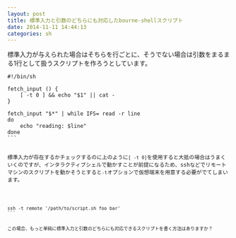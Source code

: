 ```yaml
---
layout: post
title: 標準入力と引数のどちらにも対応したbourne-shellスクリプト
date: 2014-11-11 14:44:13
categories: sh
---
```



<p>標準入力が与えられた場合はそちらを行ごとに、そうでない場合は引数をまるまる1行として扱うスクリプトを作ろうとしています。</p>

<pre class="lang-sh prettyprint-override"><code>#!/bin/sh

fetch_input () {
    [ -t 0 ] &amp;&amp; echo "$1" || cat -
}

fetch_input "$*" | while IFS= read -r line
do
    echo "reading: $line"
done
```

<p>標準入力が存在するかチェックするのに上のように<code>[ -t 0]</code>を使用すると大抵の場合はうまくいくのですが、インタラクティブシェルで動かすことが前提になるため、sshなどでリモートマシンのスクリプトを動かそうとすると<code>-t</code>オプションで仮想端末を用意する必要がでてしまいます。</p>

<pre class="lang-sh prettyprint-override"><code>ssh -t remote '/path/to/script.sh foo bar'
```

<p>この場合、もっと単純に標準入力と引数のどちらにも対応できるスクリプトを書く方法はありますか？</p>
